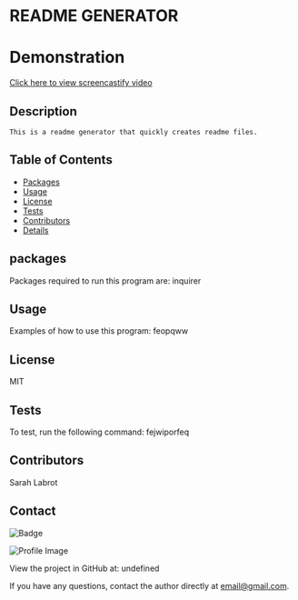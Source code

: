 
  # README GENERATOR
 
  # Demonstration 

 [Click here to view screencastify video](https://watch.screencastify.com/v/2SZIt3maEbrHmTKBe3m7)


  ## Description
    This is a readme generator that quickly creates readme files.
  ## Table of Contents
  - [Packages](#packages)
  - [Usage](#usage)
  - [License](#license)
  - [Tests](#tests)
  - [Contributors](#contributor)
  - [Details](#details)
  ## packages
  Packages required to run this program are: inquirer  
  ## Usage
  Examples of how to use this program: feopqww
  ## License
  MIT
  ## Tests
  To test, run the following command: fejwiporfeq
  ## Contributors
  Sarah Labrot
  ## Contact
  
![Badge](https://img.shields.io/badge/Github-SarahLabrotLientz-4cbbb9) 
  
![Profile Image](https://github.com/SarahLabrotLientz.png?size=50)
  
View the project in GitHub at: undefined
  
If you have any questions, contact the author directly at email@gmail.com.